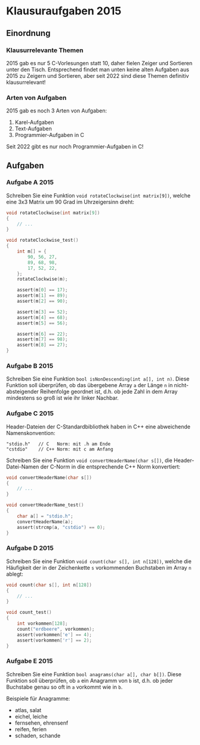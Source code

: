 # Klausuraufgaben 2015

## Einordnung

### Klausurrelevante Themen

2015 gab es nur 5 C-Vorlesungen statt 10, daher fielen Zeiger und Sortieren unter den Tisch.
Entsprechend findet man unten keine alten Aufgaben aus 2015 zu Zeigern und Sortieren,
aber seit 2022 sind diese Themen definitiv klausurrelevant!

### Arten von Aufgaben

2015 gab es noch 3 Arten von Aufgaben:
1. Karel-Aufgaben
2. Text-Aufgaben
3. Programmier-Aufgaben in C

Seit 2022 gibt es nur noch Programmier-Aufgaben in C!

## Aufgaben

### Aufgabe A 2015

Schreiben Sie eine Funktion `void rotateClockwise(int matrix[9])`,
welche eine 3x3 Matrix um 90 Grad im Uhrzeigersinn dreht:

```c
void rotateClockwise(int matrix[9])
{
    // ...
}

void rotateClockwise_test()
{
    int m[] = {
        90, 56, 27,
        89, 68, 98,
        17, 52, 22,
    };
    rotateClockwise(m);

    assert(m[0] == 17);
    assert(m[1] == 89);
    assert(m[2] == 90);

    assert(m[3] == 52);
    assert(m[4] == 68);
    assert(m[5] == 56);

    assert(m[6] == 22);
    assert(m[7] == 98);
    assert(m[8] == 27);
}
```

### Aufgabe B 2015

Schreiben Sie eine Funktion `bool isNonDescending(int a[], int n)`.
Diese Funktion soll überprüfen, ob das übergebene Array `a` der Länge `n`
in nicht-absteigender Reihenfolge geordnet ist,
d.h. ob jede Zahl in dem Array mindestens so groß ist wie ihr linker Nachbar.

### Aufgabe C 2015

Header-Dateien der C-Standardbibliothek haben in C++ eine abweichende Namenskonvention:

``` 
"stdio.h"   // C   Norm: mit .h am Ende
"cstdio"    // C++ Norm: mit c am Anfang
```

Schreiben Sie eine Funktion `void convertHeaderName(char s[])`,
die Header-Datei-Namen der C-Norm in die entsprechende C++ Norm konvertiert:

```c
void convertHeaderName(char s[])
{
    // ...
}

void convertHeaderName_test()
{
    char a[] = "stdio.h";
    convertHeaderName(a);
    assert(strcmp(a, "cstdio") == 0);
}
```

### Aufgabe D 2015

Schreiben Sie eine Funktion `void count(char s[], int n[128])`,
welche die Häufigkeit der in der Zeichenkette `s` vorkommenden Buchstaben im Array `n` ablegt:

```c
void count(char s[], int n[128])
{
    // ...
}

void count_test()
{
    int vorkommen[128];
    count("erdbeere", vorkommen);
    assert(vorkommen['e'] == 4);
    assert(vorkommen['r'] == 2);
}
```

### Aufgabe E 2015

Schreiben Sie eine Funktion `bool anagrams(char a[], char b[])`.
Diese Funktion soll überprüfen, ob `a` ein Anagramm von `b` ist,
d.h. ob jeder Buchstabe genau so oft in `a` vorkommt wie in `b`.

Beispiele für Anagramme:
- atlas, salat
- eichel, leiche
- fernsehen, ehrensenf
- reifen, ferien
- schaden, schande
